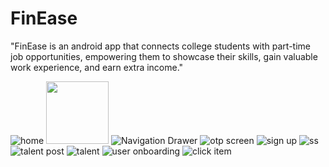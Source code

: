 # FinEase
 "FinEase is an android app that connects college students with part-time job opportunities, empowering them to showcase their skills, gain valuable work experience, and earn extra income."
 
 
 
![home](https://github.com/lakshaydureja/FinEase/assets/90222838/0c7c4e4d-8003-4153-8edb-34a2c4045f68)
<img src="https://github.com/lakshaydureja/FinEase/assets/90222838/0c7c4e4d-8003-4153-8edb-34a2c4045f68" width="100" height="100">
![Navigation Drawer](https://github.com/lakshaydureja/FinEase/assets/90222838/cf6c88fe-8596-4aca-94e8-4258beab4fb1)
![otp screen](https://github.com/lakshaydureja/FinEase/assets/90222838/22e8bce4-b83d-4ca4-a79a-0c1aa2825073)
![sign up](https://github.com/lakshaydureja/FinEase/assets/90222838/9214ac30-44ad-40e0-80f1-7271df1454a3)
![ss](https://github.com/lakshaydureja/FinEase/assets/90222838/d662bfa4-f9a4-47a2-baa0-142fefa55b62)
![talent post](https://github.com/lakshaydureja/FinEase/assets/90222838/e0e5229e-2844-4e14-a34d-48dc2422d3e8)
![talent](https://github.com/lakshaydureja/FinEase/assets/90222838/c5aae4b0-3f4e-44e7-a645-2dca6a745c02)
![user onboarding](https://github.com/lakshaydureja/FinEase/assets/90222838/ec1a50fe-50b0-4187-9ba3-8cb84ba491b3)
![click item](https://github.com/lakshaydureja/FinEase/assets/90222838/c9bda961-d37e-4296-981e-203f6f065cae)
